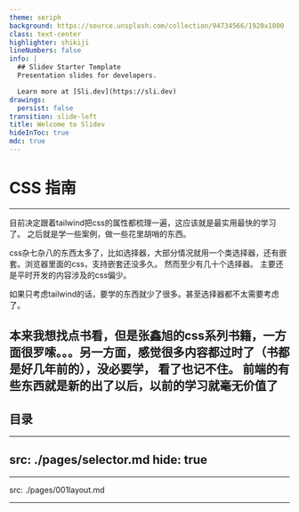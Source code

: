 ```yaml
---
theme: seriph
background: https://source.unsplash.com/collection/94734566/1920x1080
class: text-center
highlighter: shikiji
lineNumbers: false
info: |
  ## Slidev Starter Template
  Presentation slides for developers.

  Learn more at [Sli.dev](https://sli.dev)
drawings:
  persist: false
transition: slide-left
title: Welcome to Slidev
hideInToc: true
mdc: true
---
```




# CSS 指南

---

目前决定跟着tailwind把css的属性都梳理一遍，这应该就是最实用最快的学习了。
之后就是学一些案例，做一些花里胡哨的东西。

css杂七杂八的东西太多了，比如选择器，大部分情况就用一个类选择器，还有嵌套。浏览器里面的css，支持嵌套还没多久。
然而至少有几十个选择器。
主要还是平时开发的内容涉及的css偏少。

如果只考虑tailwind的话，要学的东西就少了很多。甚至选择器都不太需要考虑了。

本来我想找点书看，但是张鑫旭的css系列书籍，一方面很罗嗦。。。另一方面，感觉很多内容都过时了（书都是好几年前的），没必要学，
看了也记不住。
前端的有些东西就是新的出了以后，以前的学习就毫无价值了
---

## 目录

<Toc columns="4" />

---
src: ./pages/selector.md
hide: true
---

---
src: ./pages/001layout.md

---
